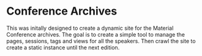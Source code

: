 
# Conference Archives

This was initally designed to create a dynamic site for the Material Conference archives. The goal is to create a simple tool to manage the pages, sessions, tags and views for all the speakers. Then crawl the site to create a static instance until the next edition.

